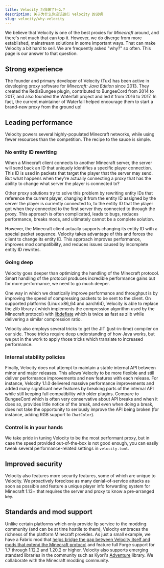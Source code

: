 ```yaml
---
title: Velocity 为我做了什么？
description: 关于为什么你应该运行 Velocity 的说明
slug: velocity/why-velocity
---
```


We believe that Velocity is one of the best proxies for _Minecraft_ around, and there's not much
that can top it. However, we do diverge from more established, mainstream solutions in some
important ways. That can make Velocity a bit hard to sell. We are frequently asked "why?" so often.
This page is our answer to that question.

## Strong experience

The founder and primary developer of Velocity (Tux) has been active in developing proxy software for
_Minecraft: Java Edition_ since 2013. They created the RedisBungee plugin, contributed to BungeeCord
from 2014 to 2017, and also founded the Waterfall project and led it from 2016 to 2017. In fact, the
current maintainer of Waterfall helped encourage them to start a brand-new proxy from the ground up!

## Leading performance

Velocity powers several highly-populated Minecraft networks, while using fewer resources than the
competition. The recipe to the sauce is simple.

### No entity ID rewriting

When a Minecraft client connects to another Minecraft server, the server will send back an ID that
uniquely identifies a specific player connection. This ID is used in packets that target the player
that the server may send. But what happens when they're actually connecting a proxy that has the
ability to change what server the player is connected to?

Other proxy solutions try to solve this problem by rewriting entity IDs that reference the current
player, changing it from the entity ID assigned by the server the player is currently connected to,
to the entity ID that the player got when they connected to the first server they connected to
through the proxy. This approach is often complicated, leads to bugs, reduces performance, breaks
mods, and ultimately cannot be a complete solution.

However, the Minecraft client actually supports changing its entity ID with a special packet
sequence. Velocity takes advantage of this and forces the client to change its entity ID. This
approach improves performance, improves mod compatibility, and reduces issues caused by incomplete
entity ID rewrites.

### Going deep

Velocity goes deeper than optimizing the handling of the Minecraft protocol. Smart handling of the
protocol produces incredible performance gains but for more performance, we need to go much deeper.

One way in which we drastically improve performance and throughput is by improving the speed of
compressing packets to be sent to the client. On supported platforms (Linux x86_64 and aarch64),
Velocity is able to replace the zlib library ( which implements the compression algorithm used by
the Minecraft protocol) with [libdeflate](https://github.com/ebiggers/libdeflate) which is twice as
fast as zlib while delivering a similar compression ratio.

Velocity also employs several tricks to get the JIT (just-in-time) compiler on our side. Those
tricks require deep understanding of how Java works, but we put in the work to apply those tricks
which translate to increased performance.

### Internal stability policies

Finally, Velocity does not attempt to maintain a stable internal API between minor and major
releases. This allows Velocity to be more flexible and still deliver performance improvements and
new features with each release. For instance, Velocity 1.1.0 delivered massive performance
improvements and added many significant new features by breaking parts of the internal API while
still keeping full compatibility with older plugins. Compare to BungeeCord which is often very
conservative about API breaks and when it does so, provides little notice of the break, and even
when doing a break, does not take the opportunity to seriously improve the API being broken (for
instance, adding RGB support to `ChatColor`).

### Control is in your hands

We take pride in tuning Velocity to be the most performant proxy, but in case the speed provided
out-of-the-box is not good enough, you can easily tweak several performance-related settings in
`velocity.toml`.

## Improved security

Velocity also features more security features, some of which are unique to Velocity. We proactively
foreclose as many denial-of-service attacks as soon as possible and feature a unique player info
forwarding system for Minecraft 1.13+ that requires the server and proxy to know a pre-arranged key.

## Standards and mod support

Unlike certain platforms which only provide lip service to the modding community (and can be at time
hostile to them), Velocity embraces the richness of the platform Minecraft provides. As just a small
example, we have a Fabric mod that
[helps bridge the gap between Velocity itself and mods that extend the Minecraft protocol](https://www.curseforge.com/minecraft/mc-mods/crossstitch)
and feature full Forge support for 1.7 through 1.12.2 and 1.20.2 or higher. Velocity also supports emerging
standard libraries in the community such as Kyori's [Adventure](https://github.com/KyoriPowered/adventure) library.
We collaborate with the Minecraft modding community.
